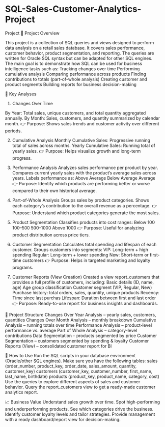 # SQL-Sales-Customer-Analytics-Project
Project
📌 Project Overview

This project is a collection of SQL queries and views designed to perform data analysis on a retail sales database. It covers sales performance, customer behavior, product segmentation, and reporting. The queries are written for Oracle SQL syntax but can be adapted for other SQL engines.
The main goal is to demonstrate how SQL can be used for business intelligence tasks such as:
Tracking changes over time
Performing cumulative analysis
Comparing performance across products
Finding contributions to totals (part-of-whole analysis)
Creating customer and product segments
Building reports for business decision-making

🔑 Key Analyses
1. Changes Over Time

By Year: Total sales, unique customers, and total quantity aggregated annually.
By Month: Sales, customers, and quantity summarized by calendar month.
👉 Purpose: Shows sales trends and customer activity over different periods.

2. Cumulative Analysis
Monthly Cumulative Sales: Progressive running total of sales across months.
Yearly Cumulative Sales: Running total of yearly sales.
👉 Purpose: Helps visualize growth and long-term progress.

4. Performance Analysis
Analyzes sales performance per product by year.
Compares current yearly sales with the product’s average sales across years.
Labels performance as:
Above Average
Below Average
Average
👉 Purpose: Identify which products are performing better or worse compared to their own historical average.

5. Part-of-Whole Analysis
Groups sales by product categories.
Shows each category’s contribution to the overall revenue as a percentage.
👉 Purpose: Understand which product categories generate the most sales.

5. Product Segmentation
Classifies products into cost ranges:
Below 100
100–500
500–1000
Above 1000
👉 Purpose: Useful for analyzing product distribution across price tiers.

6. Customer Segmentation
Calculates total spending and lifespan of each customer.
Groups customers into segments:
VIP: Long-term + high spending
Regular: Long-term + lower spending
New: Short-term or first-time customers
👉 Purpose: Helps in targeted marketing and loyalty programs.

7. Customer Reports (View Creation)
Created a view report_customers that provides a full profile of customers, including:
Basic details (ID, name, age)
Age group classification
Customer segment (VIP, Regular, New)
Purchase history: total orders, sales, quantity, unique products
Recency: Time since last purchas
Lifespan: Duration between first and last order
👉 Purpose: Ready-to-use report for business insights and dashboards.

📂 Project Structure
Changes Over Year Analysis – yearly sales, customers, quantities
Changes Over Month Analysis – monthly breakdown
Cumulative Analysis – running totals over time
Performance Analysis – product-level performance vs. average
Part of Whole Analysis – category-level contributions
Data Segmentation – products segmented by price
Customer Segmentation – customers segmented by spending & loyalty
Customer Reports (View) – consolidated customer report for BI

🚀 How to Use
Run the SQL scripts in your database environment (Oracle/other SQL engines).
Make sure you have the following tables:
sales (order_number, product_key, order_date, sales_amount, quantity, customer_key)
customers (customer_key, customer_number, first_name, last_name, birthdate)
products (product_key, product_name, category, cost)
Use the queries to explore different aspects of sales and customer behavior.
Query the report_customers view to get a ready-made customer analytics report.

📈 Business Value
Understand sales growth over time.
Spot high-performing and underperforming products.
See which categories drive the business.
Identify customer loyalty levels and tailor strategies.
Provide management with a ready dashboard/report view for decision-making.
